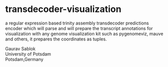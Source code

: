 # transdecoder-visualization

a regular expression based trinity assembly transdecoder predictions encoder which will parse and will prepare the transcript annotations for visualization with any genome visualization kit such as pygenomeviz, mauve and others, it prepares the coordinates as tuples. 

Gaurav Sablok \
University of Potsdam \
Potsdam,Germany

